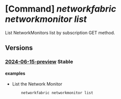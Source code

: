 # [Command] _networkfabric networkmonitor list_

List NetworkMonitors list by subscription GET method.

## Versions

### [2024-06-15-preview](/Resources/mgmt-plane/L3N1YnNjcmlwdGlvbnMve30vcHJvdmlkZXJzL21pY3Jvc29mdC5tYW5hZ2VkbmV0d29ya2ZhYnJpYy9uZXR3b3JrbW9uaXRvcnM=/2024-06-15-preview.xml) **Stable**

<!-- mgmt-plane /subscriptions/{}/providers/microsoft.managednetworkfabric/networkmonitors 2024-06-15-preview -->
<!-- mgmt-plane /subscriptions/{}/resourcegroups/{}/providers/microsoft.managednetworkfabric/networkmonitors 2024-06-15-preview -->

#### examples

- List the Network Monitor
    ```bash
        networkfabric networkmonitor list
    ```
